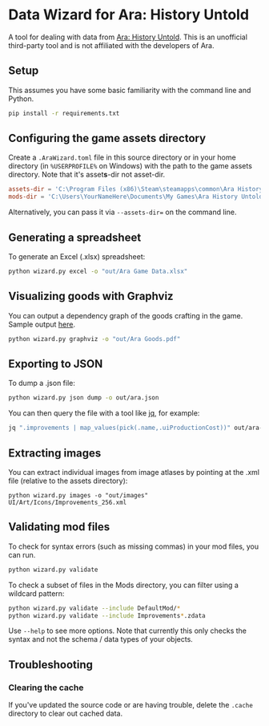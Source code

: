 # Data Wizard for Ara: History Untold

A tool for dealing with data from [Ara: History Untold](https://www.arahistoryuntold.com/).
This is an unofficial third-party tool and is not affiliated with the developers of Ara.

## Setup

This assumes you have some basic familiarity with the command line and Python.

```bash
pip install -r requirements.txt
```

## Configuring the game assets directory

Create a `.AraWizard.toml` file in this source directory or in your home directory (in `%USERPROFILE%` on Windows) with
the path to the game assets directory. Note that it's asset**s**-dir not asset-dir.

```toml
assets-dir = 'C:\Program Files (x86)\Steam\steamapps\common\Ara History Untold\assets'
mods-dir = 'C:\Users\YourNameHere\Documents\My Games\Ara History Untold\Mods'
```

Alternatively, you can pass it via `--assets-dir=` on the command line.

## Generating a spreadsheet

To generate an Excel (.xlsx) spreadsheet:

```bash
python wizard.py excel -o "out/Ara Game Data.xlsx"
```

## Visualizing goods with Graphviz

You can output a dependency graph of the goods crafting in the game. Sample output [here](docs/Ara%20Goods%201.4.pdf).

```bash
python wizard.py graphviz -o "out/Ara Goods.pdf"
```

## Exporting to JSON

To dump a .json file:

```bash
python wizard.py json dump -o out/ara.json
```

You can then query the file with a tool like [jq](https://jqlang.org/tutorial/), for example:

```bash
jq ".improvements | map_values(pick(.name,.uiProductionCost))" out/ara-data.json
```

## Extracting images

You can extract individual images from image atlases by pointing at the .xml file
(relative to the assets directory):

```
python wizard.py images -o "out/images" UI/Art/Icons/Improvements_256.xml
```

## Validating mod files

To check for syntax errors (such as missing commas) in your mod files, you can run.

```bash
python wizard.py validate
```

To check a subset of files in the Mods directory, you can filter using a wildcard pattern:

```bash
python wizard.py validate --include DefaultMod/*
python wizard.py validate --include Improvements*.zdata
```

Use `--help` to see more options. Note that currently this only checks the syntax and not
the schema / data types of your objects.

## Troubleshooting

### Clearing the cache

If you've updated the source code or are having trouble, delete the `.cache` directory
to clear out cached data.
